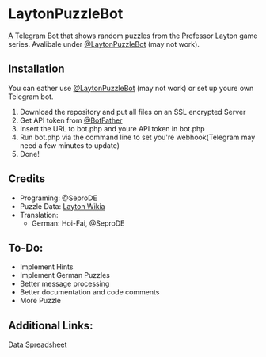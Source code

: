 ﻿# LaytonPuzzleBot
A Telegram Bot that shows random puzzles from the Professor Layton game series.
Avalibale under [@LaytonPuzzleBot](https://telegram.me/LaytonPuzzleBot) (may not work).

## Installation
You can eather use [@LaytonPuzzleBot](https://telegram.me/LaytonPuzzleBot) (may not work) or set up youre own Telegram bot.

1. Download the repository and put all files on an SSL encrypted Server 
2. Get API token from [@BotFather](https://telegram.me/BotFather)
3. Insert the URL to bot.php and youre API token in bot.php
4. Run bot.php via the command line to set you're webhook(Telegram may need a few minutes to update)
5. Done!

## Credits
- Programing: @SeproDE 
- Puzzle Data: [Layton Wikia](http://layton.wikia.com/)
- Translation:
  - German: Hoi-Fai, @SeproDE 

## To-Do:
- Implement Hints
- Implement German Puzzles
- Better message processing
- Better documentation and code comments
- More Puzzle

## Additional Links:
[Data Spreadsheet](https://docs.google.com/spreadsheets/d/1fmRfjtnTo3lnISArhdyQP9rIch81oOzkAUEZ6iiWGI8)
